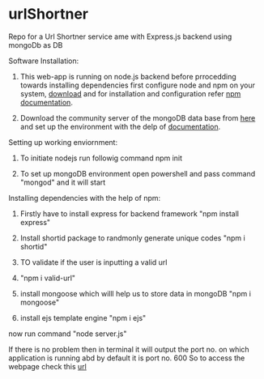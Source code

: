 # urlShortner
Repo for a Url Shortner service ame with Express.js backend using mongoDb as DB


Software Installation:

1. This web-app is running on node.js backend before prrocedding towards installing dependencies first configure node and npm on your system, [download](https://nodejs.org/en/download/) and for installation and configuration refer [npm documentation](https://docs.npmjs.com/downloading-and-installing-node-js-and-npm).

2. Download the community server of the mongoDB data base from [here](https://www.mongodb.com/try/download/community) and set up the environment with the delp of [documentation](http://mongodb.github.io/node-mongodb-native/3.4/quick-start/quick-start/).




Setting up working enviornment:

1. To initiate nodejs run followig command
  npm init

2. To set up mongoDB environment open powershell and pass command "mongod" and it will start        


Installing dependencies with the help of npm:

1. Firstly have to install express for backend framework 
  "npm install express"
  
2. Install shortid package to randmonly generate unique codes
   "npm i shortid"
3. TO validate if the user is inputting a valid url 
4. "npm i valid-url"
  
4. install mongoose which willl help us to store data in mongoDB
  "npm i mongoose"
  
5. install ejs template engine 
  "npm i ejs"
  
now run command "node server.js"


If there is no problem then in terminal it will output the port no. on which application is running abd by default it is port no. 600
So to access the webpage check this [url](http://localhost:600/)
